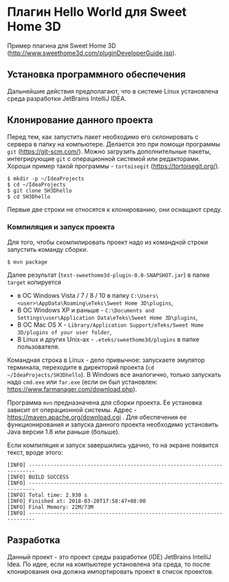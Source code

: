 # Плагин Hello World для Sweet Home 3D  

Пример плагина для Sweet Home 3D (http://www.sweethome3d.com/pluginDeveloperGuide.jsp).

## Установка программного обеспечения

Дальнейшие действия предполагают, что в системе Linux установлена среда разработки JetBrains IntelliJ IDEA.

## Клонирование данного проекта

Перед тем, как запустить пакет необходимо его склонировать с сервера в папку на компьютере.  Делается это при помощи программы `git` (https://git-scm.com/).  Можно загрузить дополнительные пакеты, интегрирующие `git` с операционной системой или редакторами.  Хороши пример такой программы - `tortoisegit` (https://tortoisegit.org/).

```shell
$ mkdir -p ~/IdeaProjects
$ cd ~/IdeaProjects
$ git clone SH3Dhello
$ cd SH3Dhello
```
Первые две строки не относятся к клонированию, они оснащают среду.

### Компиляция и запуск проекта

Для того, чтобы скомпилировать проект надо из командной строки запустить команду сборки.

```shell
$ mvn package
```

Далее результат (`test-sweethome3d-plugin-0.0-SNAPSHOT.jar`) в папке `target` копируется 

   * в ОС Windows Vista / 7 / 8 / 10 в папку `C:\Users\<user>\AppData\Roaming\eTeks\Sweet Home 3D\plugins`,
   * В ОС Windows XP и раньше - `C:\Documents and Settings\user\Application Data\eTeks\Sweet Home 3D\plugins`,
   * В ОС Mac OS X - `Library/Application Support/eTeks/Sweet Home 3D/plugins of your user folder`,
   * В Linux и других Unix-ах - `.eteks/sweethome3d/plugins` в папке пользователя.

Командная строка в Linux - дело привычное: запускаете эмулятор терминала, переходите в директорий проекта (`cd ~/IdeaProjects/SH3Dhello`). В Windows все аналогично, только запускать надо `cmd.exe` или `far.exe` (если он был установлен: https://www.farmanager.com/download.php).

Программа `mvn` предназначена для сборки проекта.  Ее установка зависит от операционной системы.  Адрес - https://maven.apache.org/download.cgi . Для обеспечения ее функционирования и запуска данного проекта необходимо установить Java версии 1.8 или раньше (больше).

Если компиляция и запуск завершились удачно, то на экране появится текст, вроде этого:

```text
[INFO] ------------------------------------------------------------------------
[INFO] BUILD SUCCESS
[INFO] ------------------------------------------------------------------------
[INFO] Total time: 2.930 s
[INFO] Finished at: 2018-03-20T17:58:47+08:00
[INFO] Final Memory: 22M/73M
[INFO] ------------------------------------------------------------------------
```

## Разработка

Данный проект - это проект среды разработки (IDE) JetBrains IntelliJ Idea.  По идее, если на компьютере установлена эта среда, то после клонирования она должна импортировать проект в список проектов.
